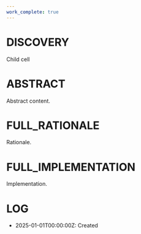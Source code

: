 ```yaml
---
work_complete: true
---
```


# DISCOVERY
Child cell

# ABSTRACT
Abstract content.

# FULL_RATIONALE
Rationale.

# FULL_IMPLEMENTATION
Implementation.

# LOG
- 2025-01-01T00:00:00Z: Created
